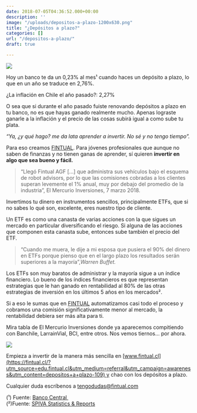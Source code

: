 ```yaml
---
date: 2018-07-05T04:36:52.000+00:00
description: ''
image: "/uploads/depositos-a-plazo-1200x630.png"
title: "¿Depósitos a plazo?"
categories: []
url: "/depositos-a-plazo/"
draft: true

---
```

![](/uploads/depositos-a-p4929.png)

Hoy un banco te da un 0,23% al mes¹ cuando haces un depósito a plazo, lo que en un año se traduce en 2,76%.

¿La inflación en Chile el año pasado?: 2,27%

O sea que si durante el año pasado fuiste renovando depósitos a plazo en tu banco, no es que hayas ganado realmente mucho. Apenas lograste ganarle a la inflación y el precio de las cosas subirá igual a como sube tu plata.

_“Ya, ¿y qué hago? me da lata aprender a invertir. No sé y no tengo tiempo”._

Para eso creamos [FINTUAL](https://fintual.cl/?utm_source=edu.fintual.cl&utm_medium=referral&utm_campaign=awareness&utm_content=depositos+a+plazo-109). Para jóvenes profesionales que aunque no saben de finanzas y no tienen ganas de aprender, sí quieren **invertir en algo que sea bueno y fácil.**

> “Llegó Fintual AGF \[…\] que administra sus vehículos bajo el esquema de robot advisors, por lo que las comisiones cobradas a los clientes superan levemente el 1% anual, muy por debajo del promedio de la industria”, El Mercurio Inversiones, 7 marzo 2018.

Invertimos tu dinero en instrumentos sencillos, principalmente ETFs, que si no sabes lo qué son, excelente, eres nuestro tipo de cliente.

Un ETF es como una canasta de varias acciones con la que sigues un mercado en particular diversificando el riesgo. Si alguna de las acciones que componen esta canasta sube, entonces sube también el precio del ETF.

> “Cuando me muera, le dije a mi esposa que pusiera el 90% del dinero en ETFs porque pienso que en el largo plazo los resultados serán superiores a la mayoría”,_Warren Buffet._

Los ETFs son muy baratos de administrar y la mayoría sigue a un índice financiero. Lo bueno de los índices financieros es que representan estrategias que le han ganado en rentabilidad al 80% de las otras estrategias de inversión en los últimos 5 años en los mercados².

Si a eso le sumas que en [FINTUAL](https://fintual.cl/?utm_source=edu.fintual.cl&utm_medium=referral&utm_campaign=awareness&utm_content=depositos+a+plazo-109) automatizamos casi todo el proceso y cobramos una comisión significativamente menor al mercado, la rentabilidad debiera ser más alta para ti.

Mira tabla de El Mercurio Inversiones donde ya aparecemos compitiendo con Banchile, LarrainVial, BCI, entre otros. Nos vemos tiernos… por ahora.

![](/uploads/rsz_1agf_noviembre.png)

Empieza a invertir de la manera más sencilla en [www.fintual.cl](https://fintual.cl/?utm_source=edu.fintual.cl&utm_medium=referral&utm_campaign=awareness&utm_content=depositos+a+plazo-109) y chao con los depósitos a plazo.

Cualquier duda escríbenos a tengodudas@fintual.com

(¹) Fuente: [Banco Central ](https://si3.bcentral.cl/Boletin/secure/boletin.aspx?idCanasta=PBMQW1191)  
(²)Fuente: [SPIVA Statistics & Reports](https://us.spindices.com/spiva/#/reports)